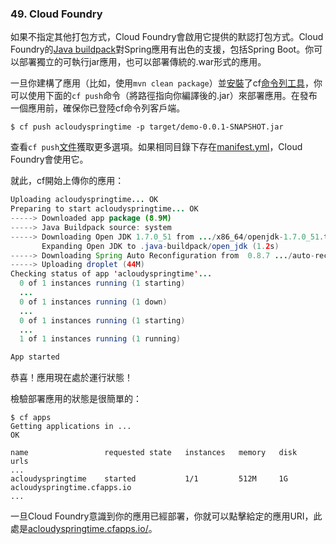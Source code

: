 ### 49. Cloud Foundry

如果不指定其他打包方式，Cloud Foundry會啟用它提供的默認打包方式。Cloud Foundry的[Java buildpack](https://github.com/cloudfoundry/java-buildpack)對Spring應用有出色的支援，包括Spring Boot。你可以部署獨立的可執行jar應用，也可以部署傳統的.war形式的應用。

一旦你建構了應用（比如，使用`mvn clean package`）並[安裝](http://docs.cloudfoundry.org/devguide/installcf/install-go-cli.html)了cf[命令列工具](http://docs.cloudfoundry.org/devguide/installcf/install-go-cli.html)，你可以使用下面的`cf push`命令（將路徑指向你編譯後的.jar）來部署應用。在發布一個應用前，確保你已登陸cf命令列客戶端。
```shell
$ cf push acloudyspringtime -p target/demo-0.0.1-SNAPSHOT.jar
```
查看`cf push`[文件](http://docs.cloudfoundry.org/devguide/installcf/whats-new-v6.html#push)獲取更多選項。如果相同目錄下存在[manifest.yml](http://docs.cloudfoundry.org/devguide/deploy-apps/manifest.html)，Cloud Foundry會使用它。

就此，cf開始上傳你的應用：
```java
Uploading acloudyspringtime... OK
Preparing to start acloudyspringtime... OK
-----> Downloaded app package (8.9M)
-----> Java Buildpack source: system
-----> Downloading Open JDK 1.7.0_51 from .../x86_64/openjdk-1.7.0_51.tar.gz (1.8s)
       Expanding Open JDK to .java-buildpack/open_jdk (1.2s)
-----> Downloading Spring Auto Reconfiguration from  0.8.7 .../auto-reconfiguration-0.8.7.jar (0.1s)
-----> Uploading droplet (44M)
Checking status of app 'acloudyspringtime'...
  0 of 1 instances running (1 starting)
  ...
  0 of 1 instances running (1 down)
  ...
  0 of 1 instances running (1 starting)
  ...
  1 of 1 instances running (1 running)

App started
```
恭喜！應用現在處於運行狀態！

檢驗部署應用的狀態是很簡單的：
```shell
$ cf apps
Getting applications in ...
OK

name                 requested state   instances   memory   disk   urls
...
acloudyspringtime    started           1/1         512M     1G     acloudyspringtime.cfapps.io
...
```
一旦Cloud Foundry意識到你的應用已經部署，你就可以點擊給定的應用URI，此處是[acloudyspringtime.cfapps.io/](http://acloudyspringtime.cfapps.io/)。

